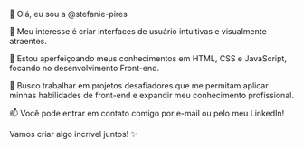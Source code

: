 👋 Olá, eu sou a @stefanie-pires

👀 Meu interesse é criar interfaces de usuário intuitivas e visualmente atraentes.

🌱 Estou aperfeiçoando meus conhecimentos em HTML, CSS e JavaScript, focando no desenvolvimento Front-end.

💼 Busco trabalhar em projetos desafiadores que me permitam aplicar minhas habilidades de front-end e expandir meu conhecimento profissional.

📫 Você pode entrar em contato comigo por e-mail ou pelo meu LinkedIn!

Vamos criar algo incrível juntos! ✨
